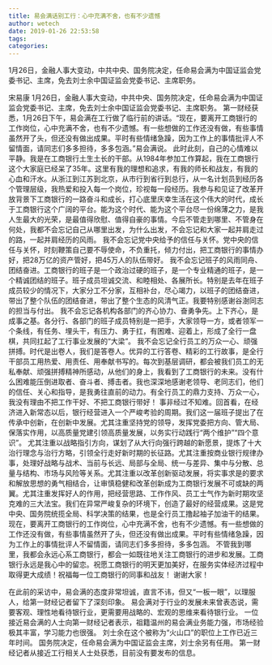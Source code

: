 ```yaml
---
title: 易会满话别工行：心中充满不舍，也有不少遗憾
author: wetech
date: 2019-01-26 22:53:58
tags: 
categories: 
---
```

1月26日，金融人事大变动，中共中央、国务院决定，任命易会满为中国证监会党委书记、主席，免去刘士余中国证监会党委书记、主席职务。
<!-- more -->
宋易康
1月26日，金融人事大变动，中共中央、国务院决定，任命易会满为中国证监会党委书记、主席，免去刘士余中国证监会党委书记、主席职务。
第一财经获悉，1月26日下午，易会满在工行做了临行前的讲话。“现在，要离开工商银行的工作岗位，心中充满不舍，也有不少遗憾。有一些想做的工作还没有做，有些事情虽然开了头，但还没有做出成果。平时有些情绪急躁，因为工作上的事情批评人不留情面，请同志们多多担待，多多包涵。”易会满说。
此时此刻，自己的心情难以平静。我是在工商银行土生土长的干部。从1984年参加工作算起，我在工商银行这个大家庭已经呆了35年。这里有我的理想和追求，有我的师长和战友，有我的心血和汗水。从浙江到江苏到北京，从市行到省行到总行，从一名计划员到经历各个管理层级，我热爱和投入每一个岗位，珍视每一段经历。我参与和见证了改革开放背景下工商银行的一路奋斗和成长，打心底里庆幸生活在这个伟大的时代，成长于工商银行这个广阔的平台。能为这个时代、能为这个平台尽一份绵薄之力，是我人生最大的光荣，是最值得欣慰、值得自豪的事情。今后不管走到哪里、不管身在何处，我都不会忘记自己从哪里出发，为什么出发，不会忘记和大家一起并肩走过的路，一起并肩经历的风雨。
我不会忘记党中央给予的信任与关怀。党中央的信任与关怀，时刻鞭策自己要不辱使命，不负重托，倾力付出，把工商银行的事情办好，把28万亿的资产管好，把45万人的队伍带好。
我不会忘记班子的风雨同舟、团结奋进。工商银行的班子是一个政治过硬的班子，是一个专业精通的班子，是一个精诚团结的班子。班子成员坦诚交流、和睦相处、各展所长。特别是去年在班子成员较少的情况下，大家分工不分家，互相补台，尽心竭力，以班子的团结奋进，带出了整个队伍的团结奋进，带出了整个生态的风清气正。我要特别感谢谷澍同志的担当与付出。
我不会忘记各机构各部门的齐心协力、奋勇争先。上下齐心，是成事之基。各分行、各部门的班子成员特别是一把手，大家领导一方，或者领军一个条线，有任务、埋头干，有压力、勇于扛，有困难、迎着上，形成了全行一盘棋，共同扛起了工行事业发展的“大梁”。
我不会忘记全行员工的万众一心、顽强拼搏。时代是出卷人，我们是答卷人。优异的工行答卷、精彩的工行故事，是全行干部员工用热爱、用责任、用奉献书写的。每次到基层调研，都会被我们员工的无私奉献、顽强拼搏精神所感动，从他们的身上，我看到了工商银行的未来。没有什么困难能压倒进取者、奋斗者、搏击者。我也深深地感谢老领导、老同志们，他们的信任、关心和指导，是我勇往直前的动力。有全行员工的鼎力支持、万众一心，我没有理由不把工作干好、不把工商银行带好！
事非经过不知难。回首看，在经济进入新常态以后，银行经营进入一个严峻考验的周期。我们这一届班子提出了在传承中创新，在创新中发展。尤其注重坚持党的领导，发挥党委把方向、管大局、保落实作用，以高质量党建引领高质量发展，以务实行动践行“两个维护”“四个意识”。
尤其注重以战略指引方向，谋划了从大行向强行跨越的新愿景，提炼了十大治行理念与治行方略，引领全行走好新时期的长征路。尤其注重按商业银行规律办事，处理好战略与战术、当前与长远、局部与全局、统一与差异、集中与分散、总量与结构、市场与风险等关系。尤其注重以改革创新驱动发展，将实事求是的要求和解放思想的勇气相结合，让审慎稳健和改革创新成为工商银行发展不可或缺的两翼。尤其注重发挥好人的作用，把经营思路、工作作风、员工士气作为新时期攻坚克难的三大法宝。我们在异常严峻复杂的环境下，创造了最好的经营成果。这是党中央、国务院统揽全局、科学决策的结果，也是全行员工撸起袖子加油干的结果。
现在，要离开工商银行的工作岗位，心中充满不舍，也有不少遗憾。有一些想做的工作还没有做，有些事情虽然开了头，但还没有做出成果。平时有些情绪急躁，因为工作上的事情批评人不留情面，请同志们多多担待，多多包涵。
不管我到哪里，我都会永远心系工商银行，都会一如既往地关注工商银行的进步和发展。工商银行永远是我心中的留恋。祝愿工商银行的明天更加美好，在服务实体经济过程中取得更大成绩！祝福每一位工商银行的同事和战友！
谢谢大家！
 
 
在此前的采访中，易会满的态度非常坦诚，直言不讳，但又“一板一眼”，以理服人，给第一财经记者留下了深刻印象。 易会满对于行业的发展未来曾表态说，需要客观、理性地看待银行业，更需要用战略的、宏观的思维来看待银行业。
一位接近易会满的人士向第一财经记者表示，祖籍温州的易会满业务能力强，市场经验极其丰富，学习能力也很强。
刘士余在这个被称为“火山口”的职位上工作已近三年时间。
国务院决定，任命易会满为中国证监会主席，刘士余另有任用。
第一财经记者从接近工行相关人士处获悉，目前没有要发布的信息。 
